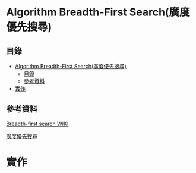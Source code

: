 # Algorithm Breadth-First Search(廣度優先搜尋)

## 目錄

- [Algorithm Breadth-First Search(廣度優先搜尋)](#algorithm-breadth-first-search廣度優先搜尋)
	- [目錄](#目錄)
	- [參考資料](#參考資料)
- [實作](#實作)

## 參考資料

[Breadth-first search WIKI](https://en.wikipedia.org/wiki/Breadth-first_search)

[廣度優先搜尋](https://alrightchiu.github.io/SecondRound/graph-breadth-first-searchbfsguang-du-you-xian-sou-xun.html)

# 實作

```Python
```
